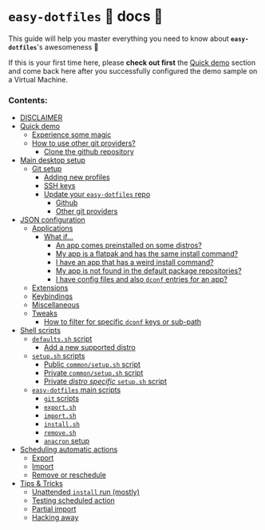 [quick demo doc url]: ./quick-demo.md#quick-demo

# `easy-dotfiles` :palm_tree: docs :book:

This guide will help you master everything you need to know about **`easy-dotfiles`**'s awesomeness :star_struck:

If this is your first time here, please **check out first** the [Quick demo][quick demo doc url] section and come back here after you successfully configured the demo sample on a Virtual Machine.

### Contents:

<!-- start TOC -->

- [DISCLAIMER](./disclaimer.md#disclaimer)
- [Quick demo](./quick-demo.md#quick-demo)
  - [Experience some magic](./quick-demo.md#experience-some-magic)
  - [How to use other git providers?](./quick-demo.md#how-to-use-other-git-providers)
    - [Clone the github repository](./quick-demo.md#clone-the-github-repository)
- [Main desktop setup](./main-desktop-setup.md#main-desktop-setup)
  - [Git setup](./main-desktop-setup.md#git-setup)
    - [Adding new profiles](./main-desktop-setup.md#adding-new-profiles)
    - [SSH keys](./main-desktop-setup.md#ssh-keys)
    - [Update your `easy-dotfiles` repo](./main-desktop-setup.md#update-your-easy-dotfiles-repo)
      - [Github](./main-desktop-setup.md#github)
      - [Other git providers](./main-desktop-setup.md#other-git-providers)
- [JSON configuration](./json-configuration.md#json-configuration)
  - [Applications](./json-configuration.md#applications)
    - [What if...](./json-configuration.md#what-if)
      - [An app comes preinstalled on some distros?](./json-configuration.md#an-app-comes-preinstalled-on-some-distros)
      - [My app is a flatpak and has the same install command?](./json-configuration.md#my-app-is-a-flatpak-and-has-the-same-install-command)
      - [I have an app that has a weird install command?](./json-configuration.md#i-have-an-app-that-has-a-weird-install-command)
      - [My app is not found in the default package repositories?](./json-configuration.md#my-app-is-not-found-in-the-default-package-repositories)
      - [I have config files and also `dconf` entries for an app?](./json-configuration.md#i-have-config-files-and-also-dconf-entries-for-an-app)
  - [Extensions](./json-configuration.md#extensions)
  - [Keybindings](./json-configuration.md#keybindings)
  - [Miscellaneous](./json-configuration.md#miscellaneous)
  - [Tweaks](./json-configuration.md#tweaks)
    - [How to filter for specific `dconf` keys or sub-path](./json-configuration.md#how-to-filter-for-specific-dconf-keys-or-sub-path)
- [Shell scripts](./shell-scripts.md#shell-scripts)
  - [`defaults.sh` script](./shell-scripts.md#defaultssh-script)
    - [Add a new supported distro](./shell-scripts.md#add-a-new-supported-distro)
  - [`setup.sh` scripts](./shell-scripts.md#setupsh-scripts)
    - [Public `common/setup.sh` script](./shell-scripts.md#public-commonsetupsh-script)
    - [Private `common/setup.sh` script](./shell-scripts.md#private-commonsetupsh-script)
    - [Private _distro specific_ `setup.sh` script](./shell-scripts.md#private-distro-specific-setupsh-script)
  - [`easy-dotfiles` main scripts](./shell-scripts.md#easy-dotfiles-main-scripts)
    - [`git` scripts](./shell-scripts.md#git-scripts)
    - [`export.sh`](./shell-scripts.md#exportsh)
    - [`import.sh`](./shell-scripts.md#importsh)
    - [`install.sh`](./shell-scripts.md#installsh)
    - [`remove.sh`](./shell-scripts.md#removesh)
    - [`anacron` setup](./shell-scripts.md#anacron-setup)
- [Scheduling automatic actions](./automatic-actions.md#scheduling-automatic-actions)
  - [Export](./automatic-actions.md#export)
  - [Import](./automatic-actions.md#import)
  - [Remove or reschedule](./automatic-actions.md#remove-or-reschedule)
- [Tips \& Tricks](./tips-and-tricks.md#tips--tricks)
  - [Unattended `install` run (mostly)](./tips-and-tricks.md#unattended-install-run-mostly)
  - [Testing scheduled action](./tips-and-tricks.md#testing-scheduled-action)
  - [Partial import](./tips-and-tricks.md#partial-import)
  - [Hacking away](./tips-and-tricks.md#hacking-away)

<!-- end TOC -->
